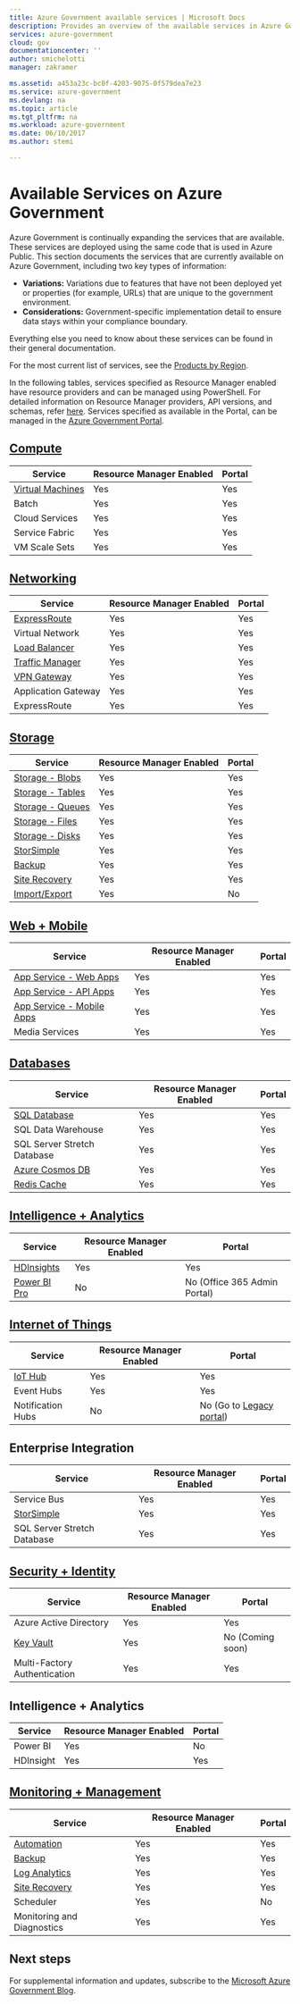 ```yaml
---
title: Azure Government available services | Microsoft Docs
description: Provides an overview of the available services in Azure Government
services: azure-government
cloud: gov
documentationcenter: ''
author: smichelotti
manager: zakramer

ms.assetid: a453a23c-bc0f-4203-9075-0f579dea7e23
ms.service: azure-government
ms.devlang: na
ms.topic: article
ms.tgt_pltfrm: na
ms.workload: azure-government
ms.date: 06/10/2017
ms.author: stemi

---
```

# Available Services on Azure Government
Azure Government is continually expanding the services that are available.  These services are deployed using the same code that is used in Azure Public.  This section documents the services that are currently available on Azure Government, including two key types of information:

* **Variations:** Variations due to features that have not been deployed yet or properties (for example, URLs) that are unique to the government environment.  
* **Considerations:** Government-specific implementation detail to ensure data stays within your compliance boundary.

Everything else you need to know about these services can be found in their general documentation.

For the most current list of services, see the [Products by Region](https://azure.microsoft.com/regions/services/). 

In the following tables, services specified as Resource Manager enabled have resource providers and can be managed using PowerShell. For detailed information on Resource Manager providers, API versions, and schemas, refer [here](../azure-resource-manager/resource-manager-supported-services.md). Services specified as available in the Portal, can be managed in the [Azure Government Portal](https://portal.azure.us/). 


## [Compute](documentation-government-compute.md)

| Service | Resource Manager Enabled | Portal |
| --- | --- | --- |
| [Virtual Machines](documentation-government-compute.md#virtual-machines) | Yes | Yes |
| Batch | Yes | Yes |
| Cloud Services | Yes | Yes |
| Service Fabric | Yes | Yes |
| VM Scale Sets | Yes | Yes |


## [Networking](documentation-government-networking.md)

| Service | Resource Manager Enabled | Portal |
| --- | --- | --- |
| [ExpressRoute](documentation-government-networking.md#expressroute-private-connectivity) | Yes | Yes |
| Virtual Network | Yes | Yes |
| [Load Balancer](documentation-government-networking.md#support-for-load-balancer) | Yes | Yes |
| [Traffic Manager](documentation-government-networking.md#support-for-traffic-manger) | Yes | Yes |
| [VPN Gateway](documentation-government-networking.md#support-for-vpn-gateway) | Yes | Yes |
| Application Gateway | Yes | Yes |
| ExpressRoute | Yes | Yes |



## [Storage](documentation-government-services-storage.md)

| Service | Resource Manager Enabled | Portal |
| --- | --- | --- |
| [Storage - Blobs](documentation-government-services-storage.md#azure-storage) | Yes | Yes |
| [Storage - Tables](documentation-government-services-storage.md#azure-storage) | Yes | Yes |
| [Storage - Queues](documentation-government-services-storage.md#azure-storage) | Yes | Yes |
| [Storage - Files](documentation-government-services-storage.md#azure-storage) | Yes | Yes |
| [Storage - Disks](documentation-government-services-storage.md#azure-storage) | Yes | Yes |
| [StorSimple](documentation-government-services-storage.md) | Yes | Yes |
| [Backup](documentation-government-services-storage.md#azure-storage) | Yes | Yes |
| [Site Recovery](documentation-government-services-storage.md#azure-storage) | Yes | Yes |
| [Import/Export](documentation-government-services-storage.md#azure-storage) | Yes | No |



## [Web + Mobile](documentation-government-services-webandmobile.md)

| Service | Resource Manager Enabled | Portal |
| --- | --- | --- |
| [App Service - Web Apps](documentation-government-services-webandmobile.md#app-services) | Yes | Yes |
| [App Service - API Apps](documentation-government-services-webandmobile.md#app-services) | Yes | Yes |
| [App Service - Mobile Apps](documentation-government-services-webandmobile.md#app-services) | Yes | Yes |
| Media Services | Yes | Yes |


## [Databases](documentation-government-services-database.md)

| Service | Resource Manager Enabled | Portal |
| --- | --- | --- |
| [SQL Database](documentation-government-services-database.md#sql-database) | Yes | Yes |
| SQL Data Warehouse | Yes | Yes |
| SQL Server Stretch Database | Yes | Yes |
| [Azure Cosmos DB](documentation-government-services-database.md#azure-cosmos-db) | Yes | Yes |
| [Redis Cache](documentation-government-services-database.md#azure-redis-cache) | Yes | Yes |


## [Intelligence + Analytics](documentation-government-services-intelligenceandanalytics.md)

| Service | Resource Manager Enabled | Portal |
| --- | --- | --- |
| [HDInsights](documentation-government-services-intelligenceandanalytics.md#hdinsight) | Yes | Yes |
| [Power BI Pro](documentation-government-services-intelligenceandanalytics.md#power-bi) | No | No (Office 365 Admin Portal) |


## [Internet of Things](documentation-government-services-iot-hub.md)

| Service | Resource Manager Enabled | Portal |
| --- | --- | --- |
| [IoT Hub](documentation-government-services-iot-hub.md#azure-iot-hub) | Yes | Yes |
| Event Hubs | Yes | Yes |
| Notification Hubs | No | No (Go to [Legacy portal](https://manage.windowsazure.us/)) |


## Enterprise Integration

| Service | Resource Manager Enabled | Portal |
| --- | --- | --- |
| Service Bus | Yes | Yes |
| [StorSimple](documentation-government-services-storage.md) | Yes | Yes |
| SQL Server Stretch Database | Yes | Yes |



## [Security + Identity](documentation-government-services-securityandidentity.md)

| Service | Resource Manager Enabled | Portal |
| --- | --- | --- |
| Azure Active Directory | Yes | Yes |
| [Key Vault](documentation-government-services-securityandidentity.md#key-vault) | Yes | No (Coming soon) |
| Multi-Factory Authentication | Yes | Yes |


## Intelligence + Analytics

| Service | Resource Manager Enabled | Portal |
| --- | --- | --- |
| Power BI | Yes | No |
| HDInsight | Yes | Yes |



## [Monitoring + Management](documentation-government-services-monitoringandmanagement.md)

| Service | Resource Manager Enabled | Portal |
| --- | --- | --- |
| [Automation](documentation-government-services-monitoringandmanagement.md#automation) | Yes | Yes |
| [Backup](documentation-government-services-backup.md) | Yes | Yes |
| [Log Analytics](documentation-government-services-monitoringandmanagement.md#log-analytics) | Yes | Yes |
| [Site Recovery](documentation-government-services-monitoringandmanagement.md#site-recovery) | Yes | Yes |
| Scheduler | Yes | No |
| Monitoring and Diagnostics | Yes | Yes |




## Next steps
For supplemental information and updates, subscribe to the [Microsoft Azure Government Blog](https://blogs.msdn.microsoft.com/azuregov/).


